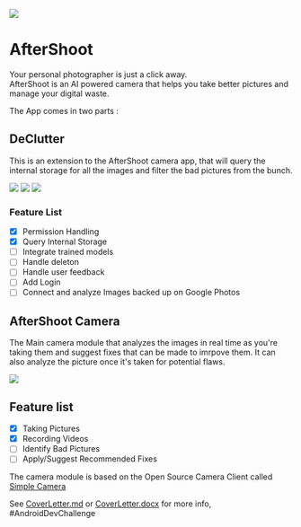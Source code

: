 ![](https://i.imgur.com/FGF9b1J.jpg)

# AfterShoot
Your personal photographer is just a click away.  
AfterShoot is an AI powered camera that helps you take better pictures and manage your digital waste.  

The App comes in two parts : 

## DeClutter
This is an extension to the AfterShoot camera app, that will query the internal storage for all the images and filter the bad pictures from the bunch.

![](https://i.imgur.com/DYNJ1WE.png)
![](https://i.imgur.com/KokdGiC.png)
![](https://i.imgur.com/xMp6FBz.png)

### Feature List
- [x] Permission Handling
- [x] Query Internal Storage
- [ ] Integrate trained models
- [ ] Handle deleton
- [ ] Handle user feedback
- [ ] Add Login
- [ ] Connect and analyze Images backed up on Google Photos

## AfterShoot Camera
The Main camera module that analyzes the images in real time as you're taking them and suggest fixes that can be made to imrpove them.
It can also analyze the picture once it's taken for potential flaws.

![](https://i.imgur.com/Ll5gA1F.png)

## Feature list  
- [x] Taking Pictures  
- [x] Recording Videos  
- [ ] Identify Bad Pictures  
- [ ] Apply/Suggest Recommended Fixes  

The camera module is based on the Open Source Camera Client called [Simple Camera](https://github.com/SimpleMobileTools/Simple-Camera)

See [CoverLetter.md](CoverLetter.md) or [CoverLetter.docx](CoverLetter.docx) for more info, #AndroidDevChallenge

